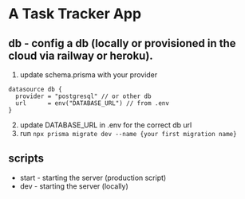 # A Task Tracker App

## db - config a db (locally or provisioned in the cloud via railway or heroku). 
1. update schema.prisma with your provider
```prisma
datasource db {
  provider = "postgresql" // or other db
  url      = env("DATABASE_URL") // from .env
}
```
2. update DATABASE_URL in .env for the correct db url
3. run ```npx prisma migrate dev --name {your first migration name}```

## scripts
- start - starting the server (production script)
- dev - starting the server (locally)


